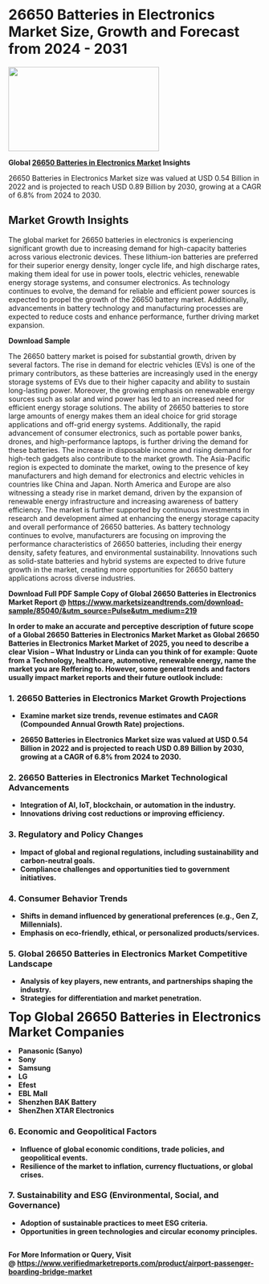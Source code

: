 <H1>26650 Batteries in Electronics Market Size, Growth and Forecast from 2024 - 2031</H1><img class="aligncenter size-medium wp-image-584254" src="https://thirdeyenews.in/wp-content/uploads/2024/09/Global-Market-Research-300x168.jpeg" alt="" width="300" height="168" /><p><strong>Global&nbsp;<a href="https://www.marketsizeandtrends.com/download-sample/85040/&amp;utm_source=Pulse&amp;utm_medium=219">26650 Batteries in Electronics Market</a> Insights</strong></p><p>26650 Batteries in Electronics Market size was valued at USD 0.54 Billion in 2022 and is projected to reach USD 0.89 Billion by 2030, growing at a CAGR of 6.8% from 2024 to 2030.</p><p><h2>Market Growth Insights</h2> <p>The global market for 26650 batteries in electronics is experiencing significant growth due to increasing demand for high-capacity batteries across various electronic devices. These lithium-ion batteries are preferred for their superior energy density, longer cycle life, and high discharge rates, making them ideal for use in power tools, electric vehicles, renewable energy storage systems, and consumer electronics. As technology continues to evolve, the demand for reliable and efficient power sources is expected to propel the growth of the 26650 battery market. Additionally, advancements in battery technology and manufacturing processes are expected to reduce costs and enhance performance, further driving market expansion.</p> <p><strong>Download Sample</strong></p> <p>The 26650 battery market is poised for substantial growth, driven by several factors. The rise in demand for electric vehicles (EVs) is one of the primary contributors, as these batteries are increasingly used in the energy storage systems of EVs due to their higher capacity and ability to sustain long-lasting power. Moreover, the growing emphasis on renewable energy sources such as solar and wind power has led to an increased need for efficient energy storage solutions. The ability of 26650 batteries to store large amounts of energy makes them an ideal choice for grid storage applications and off-grid energy systems. Additionally, the rapid advancement of consumer electronics, such as portable power banks, drones, and high-performance laptops, is further driving the demand for these batteries. The increase in disposable income and rising demand for high-tech gadgets also contribute to the market growth. The Asia-Pacific region is expected to dominate the market, owing to the presence of key manufacturers and high demand for electronics and electric vehicles in countries like China and Japan. North America and Europe are also witnessing a steady rise in market demand, driven by the expansion of renewable energy infrastructure and increasing awareness of battery efficiency. The market is further supported by continuous investments in research and development aimed at enhancing the energy storage capacity and overall performance of 26650 batteries. As battery technology continues to evolve, manufacturers are focusing on improving the performance characteristics of 26650 batteries, including their energy density, safety features, and environmental sustainability. Innovations such as solid-state batteries and hybrid systems are expected to drive future growth in the market, creating more opportunities for 26650 battery applications across diverse industries. <p><strong></p><p><span class=""><strong>Download Full PDF Sample Copy of Global 26650 Batteries in Electronics Market Report</strong> @ <a href="https://www.marketsizeandtrends.com/download-sample/85040/&amp;utm_source=Pulse&amp;utm_medium=219" target="_blank">https://www.marketsizeandtrends.com/download-sample/85040/&amp;utm_source=Pulse&amp;utm_medium=219</a></span></p><p>In order to make an accurate and perceptive description of future scope of a Global&nbsp;26650 Batteries in Electronics Market Market as Global&nbsp;26650 Batteries in Electronics Market Market of 2025, you need to describe a clear Vision &ndash; What Industry or Linda can you think of for example: Quote from a Technology, healthcare, automotive, renewable energy, name the market you are Reffering to. However, some general trends and factors usually impact market reports and their future outlook include:</p><h3>1.&nbsp;<strong>26650 Batteries in Electronics Market Growth Projections</strong></h3><ul><li>Examine market size trends, revenue estimates and CAGR (Compounded Annual Growth Rate) projections.</li><li><p>26650 Batteries in Electronics Market size was valued at USD 0.54 Billion in 2022 and is projected to reach USD 0.89 Billion by 2030, growing at a CAGR of 6.8% from 2024 to 2030.</p></li></ul><h3>2.&nbsp;<strong>26650 Batteries in Electronics Market Technological Advancements</strong></h3><ul><li>Integration of AI, IoT, blockchain, or automation in the industry.</li><li>Innovations driving cost reductions or improving efficiency.</li></ul><h3>3.&nbsp;<strong>Regulatory and Policy Changes</strong></h3><ul><li>Impact of global and regional regulations, including sustainability and carbon-neutral goals.</li><li>Compliance challenges and opportunities tied to government initiatives.</li></ul><h3>4.&nbsp;<strong>Consumer Behavior Trends</strong></h3><ul><li>Shifts in demand influenced by generational preferences (e.g., Gen Z, Millennials).</li><li>Emphasis on eco-friendly, ethical, or personalized products/services.</li></ul><h3>5.&nbsp;<strong>Global 26650 Batteries in Electronics Market Competitive Landscape</strong></h3><ul><li>Analysis of key players, new entrants, and partnerships shaping the industry.</li><li>Strategies for differentiation and market penetration.</li></ul><p data-pm-slice="1 1 []"><span style="color: inherit; font-family: inherit; font-size: 25px;">Top Global 26650 Batteries in Electronics Market Companies</span></p><div class="" data-test-id=""><p><li>Panasonic (Sanyo)</li><li> Sony</li><li> Samsung</li><li> LG</li><li> Efest</li><li> EBL Mall</li><li> Shenzhen BAK Battery</li><li> ShenZhen XTAR Electronics</li></p></div><h3>6.&nbsp;<strong>Economic and Geopolitical Factors</strong></h3><ul><li>Influence of global economic conditions, trade policies, and geopolitical events.</li><li>Resilience of the market to inflation, currency fluctuations, or global crises.</li></ul><h3>7.&nbsp;<strong>Sustainability and ESG (Environmental, Social, and Governance)</strong></h3><ul><li>Adoption of sustainable practices to meet ESG criteria.</li><li>Opportunities in green technologies and circular economy principles.</li></ul><h2><strong style="font-size: 14px;">For More Information or Query, Visit @&nbsp;</strong><a style="background-color: #ffffff; font-size: 14px;" href="https://www.marketsizeandtrends.com/report/26650-batteries-in-electronics-market/" target="_blank">https://www.verifiedmarketreports.com/product/airport-passenger-boarding-bridge-market</a></h2>
